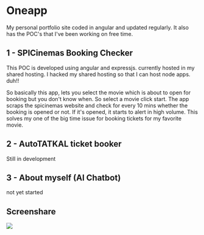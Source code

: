 # Oneapp

My personal portfolio site coded in angular and updated regularly. It also has the POC's that I've been working on free time.

## 1 - SPICinemas Booking Checker

This POC is developed using angular and expressjs. currently hosted in my shared hosting. I hacked my shared hosting so that I can host node apps. duh!!

So basically this app, lets you select the movie which is about to open for booking but you don't know when. So select a movie click start. The app scraps the spicinemas website and check for every 10 mins whether the booking is opened or not. If it's opened, it starts to alert in high volume. This solves my one of the big time issue for booking tickets for my favorite movie.

## 2 - AutoTATKAL ticket booker

Still in development

## 3 - About myself (AI Chatbot)

not yet started

## Screenshare

![](https://i.imgur.com/GcKyUvS.gif)

